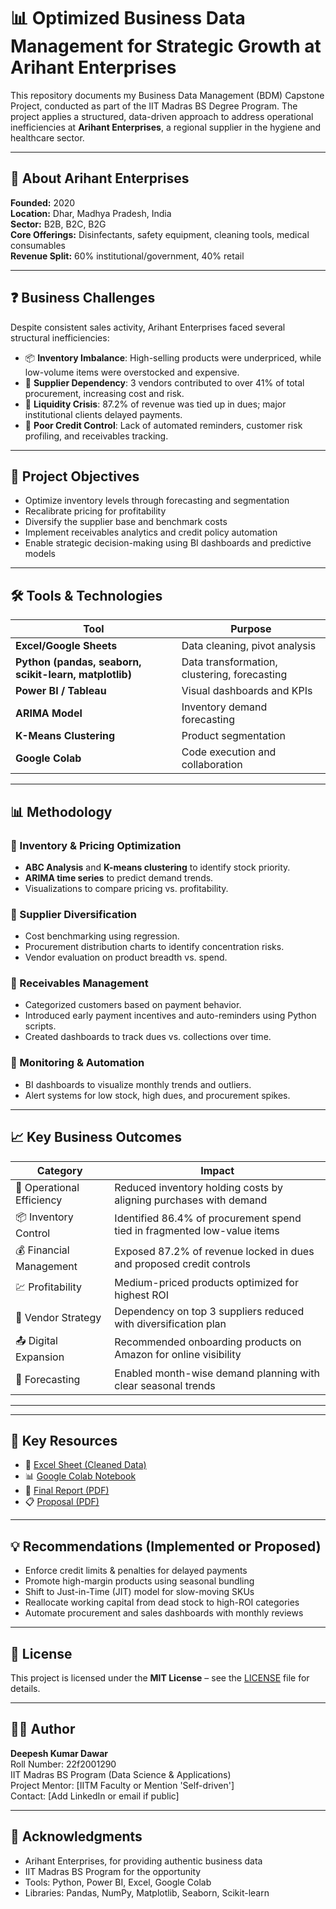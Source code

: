 # 📊 Optimized Business Data Management for Strategic Growth at Arihant Enterprises

This repository documents my Business Data Management (BDM) Capstone Project, conducted as part of the IIT Madras BS Degree Program. The project applies a structured, data-driven approach to address operational inefficiencies at **Arihant Enterprises**, a regional supplier in the hygiene and healthcare sector.

---

## 🏢 About Arihant Enterprises

**Founded:** 2020  
**Location:** Dhar, Madhya Pradesh, India  
**Sector:** B2B, B2C, B2G  
**Core Offerings:** Disinfectants, safety equipment, cleaning tools, medical consumables   
**Revenue Split:** 60% institutional/government, 40% retail  

---

## ❓ Business Challenges

Despite consistent sales activity, Arihant Enterprises faced several structural inefficiencies:

- 📦 **Inventory Imbalance**: High-selling products were underpriced, while low-volume items were overstocked and expensive.
- 🧾 **Supplier Dependency**: 3 vendors contributed to over 41% of total procurement, increasing cost and risk.
- 💸 **Liquidity Crisis**: 87.2% of revenue was tied up in dues; major institutional clients delayed payments.
- 🧮 **Poor Credit Control**: Lack of automated reminders, customer risk profiling, and receivables tracking.

---

## 🧠 Project Objectives

- Optimize inventory levels through forecasting and segmentation
- Recalibrate pricing for profitability
- Diversify the supplier base and benchmark costs
- Implement receivables analytics and credit policy automation
- Enable strategic decision-making using BI dashboards and predictive models

---

## 🛠 Tools & Technologies

| Tool | Purpose |
|------|---------|
| **Excel/Google Sheets** | Data cleaning, pivot analysis |
| **Python (pandas, seaborn, scikit-learn, matplotlib)** | Data transformation, clustering, forecasting |
| **Power BI / Tableau** | Visual dashboards and KPIs |
| **ARIMA Model** | Inventory demand forecasting |
| **K-Means Clustering** | Product segmentation |
| **Google Colab** | Code execution and collaboration |

---

## 📊 Methodology

### 🔹 Inventory & Pricing Optimization
- **ABC Analysis** and **K-means clustering** to identify stock priority.
- **ARIMA time series** to predict demand trends.
- Visualizations to compare pricing vs. profitability.

### 🔹 Supplier Diversification
- Cost benchmarking using regression.
- Procurement distribution charts to identify concentration risks.
- Vendor evaluation on product breadth vs. spend.

### 🔹 Receivables Management
- Categorized customers based on payment behavior.
- Introduced early payment incentives and auto-reminders using Python scripts.
- Created dashboards to track dues vs. collections over time.

### 🔹 Monitoring & Automation
- BI dashboards to visualize monthly trends and outliers.
- Alert systems for low stock, high dues, and procurement spikes.

---

## 📈 Key Business Outcomes

| Category | Impact |
|----------|--------|
| 💼 Operational Efficiency | Reduced inventory holding costs by aligning purchases with demand |
| 📦 Inventory Control | Identified 86.4% of procurement spend tied in fragmented low-value items |
| 💰 Financial Management | Exposed 87.2% of revenue locked in dues and proposed credit controls |
| 💹 Profitability | Medium-priced products optimized for highest ROI |
| 🤝 Vendor Strategy | Dependency on top 3 suppliers reduced with diversification plan |
| 📤 Digital Expansion | Recommended onboarding products on Amazon for online visibility |
| 📅 Forecasting | Enabled month-wise demand planning with clear seasonal trends |

---


---

## 🔗 Key Resources

- 🔢 [Excel Sheet (Cleaned Data)](https://docs.google.com/spreadsheets/d/1Jg_dE-qwCxXNHKev7bLKN_eYq5r08sMV8Z_f7SqE-3Y)
- 📊 [Google Colab Notebook](https://colab.research.google.com/drive/1260i2Ut8CMMi99eRmyZTYCtRbXzRK4lV?usp=sharing)
- 📝 [Final Report (PDF)](./BDM_Final_Report.pdf)
- 📋 [Proposal (PDF)](./BDM_Proposal.pdf)

---

## 💡 Recommendations (Implemented or Proposed)

- Enforce credit limits & penalties for delayed payments
- Promote high-margin products using seasonal bundling
- Shift to Just-in-Time (JIT) model for slow-moving SKUs
- Reallocate working capital from dead stock to high-ROI categories
- Automate procurement and sales dashboards with monthly reviews

---

## 🔐 License

This project is licensed under the **MIT License** – see the [LICENSE](./LICENSE) file for details.

---

## 👨‍💻 Author

**Deepesh Kumar Dawar**  
Roll Number: 22f2001290  
IIT Madras BS Program (Data Science & Applications)  
Project Mentor: [IITM Faculty or Mention 'Self-driven']  
Contact: [Add LinkedIn or email if public]

---

## 🌟 Acknowledgments

- Arihant Enterprises, for providing authentic business data
- IIT Madras BS Program for the opportunity
- Tools: Python, Power BI, Excel, Google Colab
- Libraries: Pandas, NumPy, Matplotlib, Seaborn, Scikit-learn

